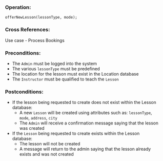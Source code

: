 ### Operation:
`offerNewLesson(lessonType, mode);` 

### Cross References:
Use case - Process Bookings
### Preconditions:
- The `Admin` must be logged into the system
- The various `lessonType` must be predefined
- The location for the lesson must exist in the Location database
- The `Instructor` must be qualified to teach the `Lesson`
### Postconditions:
- If the lesson being requested to create does not exist within the Lesson database:
  - A new `Lesson` will be created using attributes such as: `lessonType`, `mode`, `address`, `city`
  - The `Admin` will receive a confirmation message saying that the lesson was created
- If the `Lesson` being requested to create exists within the Lesson database:
  - The lesson will not be created
  - A message will return to the admin saying that the lesson already exists and was not created


